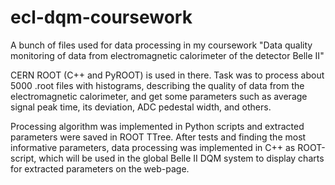 # ecl-dqm-coursework
A bunch of files used for data processing in my coursework "Data quality monitoring of data from electromagnetic calorimeter of the detector Belle II"

CERN ROOT (C++ and PyROOT) is used in there. Task was to process about 5000 .root files with histograms, describing the quality of data from the electromagnetic calorimeter, and get some parameters such as average signal peak time, its deviation, ADC pedestal width, and others. 

Processing algorithm was implemented in Python scripts and extracted parameters were saved in ROOT TTree. After tests and finding the most informative parameters, data processing was implemented in C++ as ROOT-script, which will be used in the global Belle II DQM system to display charts for extracted parameters on the web-page.

